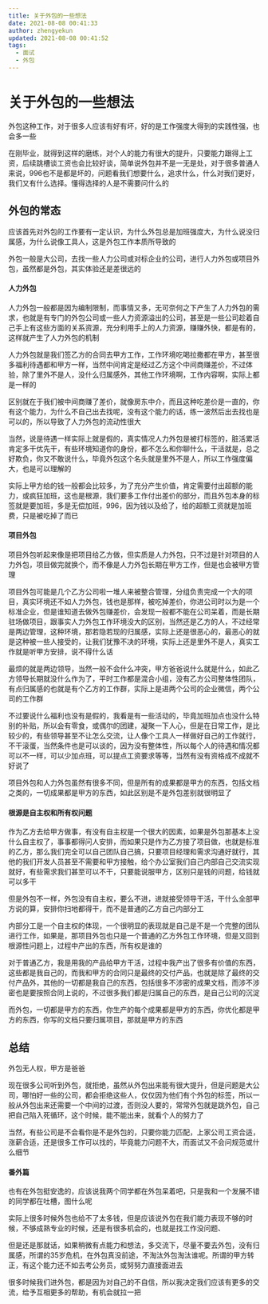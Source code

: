 ```yaml
---
title: 关于外包的一些想法
date: 2021-08-08 00:41:33
author: zhengyekun
updated: 2021-08-08 00:41:52
tags: 
  - 面试
  - 外包
---
```

# 关于外包的一些想法

外包这种工作，对于很多人应该有好有坏，好的是工作强度大得到的实践性强，也会多一些

在刚毕业，就得到这样的磨练，对个人的能力有很大的提升，只要能力跟得上工资，后续跳槽谈工资也会比较好谈，简单说外包并不是一无是处，对于很多普通人来说，996也不是都是坏的，问题看我们想要什么，追求什么，什么对我们更好，我们又有什么选择。懂得选择的人是不需要问什么的

## 外包的常态

应该首先对外包的工作要有一定认识，为什么外包总是加班强度大，为什么说没归属感，为什么说像工具人，这是外包工作本质所导致的

外包一般是大公司，去找一些人力公司或对标企业的公司，进行人力外包或项目外包，虽然都是外包，其实体验还是差很远的

#### 人力外包

人力外包一般都是因为编制限制，而事情又多，无可奈何之下产生了人力外包的需求，也就是有专门的外包公司或一些人力资源溢出的公司，甚至是一些公司趁着自己手上有这些方面的关系资源，充分利用手上的人力资源，赚赚外快，都是有的，这样就产生了人力外包的机制

人力外包就是我们签乙方的合同去甲方工作，工作环境吃喝拉撒都在甲方，甚至很多福利待遇都和甲方一样，当然中间肯定是经过乙方这个中间商赚差价，不过体验，除了里外不是人，没什么归属感外，其他工作环境啊，工作内容啊，实际上都是一样的

区别就在于我们被中间商赚了差价，就像房东中介，而且这种吃差价是一直的，你有这个能力，为什么不自己出去找呢，没有这个能力的话，练一波然后出去找也是可以的，所以导致了人力外包的流动性很大

当然，说是待遇一样实际上就是假的，真实情况人力外包是被打标签的，脏活累活肯定多干优先干，有些环境知道你的身份，都不怎么和你聊什么，干活就是，总之好欺负，你又不敢说什么，毕竟外包这个名头就是里外不是人，所以工作强度偏大，也是可以理解的

实际上甲方给的钱一般都会比较多，为了充分产生价值，肯定需要付出超额的能力，或疯狂加班，这也是根源，我们要多工作付出差价的部分，而且外包本身的标签就是要加班，多是无偿加班，996，因为钱以及给了，给的超额工资就是加班费，只是被吃掉了而已

#### 项目外包

项目外包听起来像是把项目给乙方做，但实质是人力外包，只不过是针对项目的人力外包，项目做完就换个，而不像是人力外包长期在甲方工作，但是也会被甲方管理

项目外包可能是几个乙方公司啦一堆人来被整合管理，分组负责完成一个大的项目，真实环境还不如人力外包，钱也是那样，被吃掉差价，你进公司时以为是一个标准企业，但是谁知道去做外包赚差价，会发现一般都不能在公司呆着，而是长期驻场做项目，跟事实人力外包工作环境没大的区别，当然还是乙方的人，不过经常是两边管理，这种环境，那若隐若现的归属感，实际上还是很恶心的，最恶心的就是这种被一些人接受的，让我们犹豫不决的环境，实际上还是里外不是人，真实工作就是听甲方安排，说不得什么话

最烦的就是两边领导，当然一般不会什么冲突，甲方爸爸说什么就是什么，如此乙方领导长期就没什么作为了，平时工作都是混合小组，没有乙方公司整体性团队，有点归属感的也就是有个乙方的工作群，实际上是进两个公司的企业微信，两个公司的工作群

不过要说什么福利也没有是假的，我看是有一些活动的，毕竟加班加点也没什么特别的补贴，所以会有零食，或偶尔的团建，凝聚一下人心，但是在日常工作，是比较少的，有些领导甚至不让怎么交流，让人像个工具人一样做好自己的工作就行，不干滚蛋，当然条件也是可以谈的，因为没有整体性，所以每个人的待遇和情况都可以不一样，可以少加点班，可以提点工资要求等等，当然有没有资格成不成就不好说了

项目外包和人力外包虽然有很多不同，但是所有的成果都是甲方的东西，包括文档之类的，一切成果都是甲方的东西，如此区别是不是外包差别就很明显了

#### 根源是自主权和所有权问题

作为乙方去给甲方做事，有没有自主权是一个很大的因素，如果是外包那基本上没什么自主权了，事事都得问人安排，而如果只是作为乙方接了项目做，也就是标准的乙方，那么我们完全可以自己团队自己搞，只要项目经理和需求沟通好就行，其他的我们开发人员甚至不需要和甲方接触，给个办公室我们自己内部自己交流实现就好，有些需求我们甚至可以不干，只要能说服甲方，区别只是钱的问题，给钱就可以多干

但是外包不一样，外包没有自主权，要么不进，进就接受领导干活，干什么全部甲方说的算，安排你扫地都得干，而不是普通的乙方自己内部分工

内部分工是一个自主权的体现，一个很明显的表现就是自己是不是一个完整的团队进行工作，如果是，那项目外包也只是一个普通的乙方外包工作环境，但是又回到根源性问题上，过程中产出的东西，所有权是谁的

对于普通乙方，我是用我的产品给甲方干活，过程中我产出了很多有价值的东西，这些都是我自己的，而我和甲方的合同只是最终的交付产品，也就是除了最终的交付产品外，其他的一切都是我自己的东西，包括很多不涉密的成果文档，而涉不涉密也是要按照合同上说的，不过很多我们都是归属自己的东西，是自己公司的沉淀

而外包，一切都是甲方的东西，你生产的每个成果都是甲方的东西，你优化都是甲方的东西，你写的文档只要归属项目，那就是甲方的东西

## 总结

外包无人权，甲方是爸爸

现在很多公司听到外包，就拒绝，虽然从外包出来能有很大提升，但是问题是大公司，哪怕好一些的公司，都会拒绝这些人，仅仅因为他们有个外包的标签，所以一般从外包出来还需要一个中间的过渡，否则没人要的，常常外包就是跳外包，自己把自己陷入死循环，这个时候，能不能出来，就看个人的努力了

当然，有些公司是不会看你是不是外包的，只要你能力匹配，上家公司工资合适，涨薪合适，还是很多工作可以找的，毕竟能力问题不大，而面试又不会问规范或什么细节

#### 番外篇

也有在外包挺安逸的，应该说我两个同学都在外包呆着吧，只是我和一个发展不错的同学都在吐槽，图什么呢

实际上很多时候外包也给不了太多钱，但是应该说外包在我们能力表现不够的时候，不够成熟专业的时候，还是有很多机会的，也就是找工作没问题、

但是还是那就话，如果稍微有点能力和想法，多交流下，尽量不要去外包，没有归属感，所谓的35岁危机，在外包真没前途，不淘汰外包淘汰谁呢。所谓的甲方转正，有这个能力还不如去考公务员，或努努力直接面进去

很多时候我们进外包，都是因为对自己的不自信，所以我决定我们应该有更多的交流，给予互相更多的帮助，有机会就拉一把
